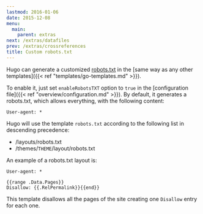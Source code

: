 ```yaml
---
lastmod: 2016-01-06
date: 2015-12-08
menu:
  main:
    parent: extras
next: /extras/datafiles
prev: /extras/crossreferences
title: Custom robots.txt
---
```


Hugo can generate a customized [robots.txt](http://www.robotstxt.org/) in the
[same way as any other templates]({{< ref "templates/go-templates.md" >}}).

To enable it, just set `enableRobotsTXT` option to `true` in the [configuration file]({{< ref "overview/configuration.md" >}}). By default, it generates a robots.txt, which allows everything, with the following content:

```http
User-agent: *
```


Hugo will use the template `robots.txt` according to the following list in descending precedence:

* /layouts/robots.txt
* /themes/`THEME`/layout/robots.txt

An example of a robots.txt layout is:

```http
User-agent: *

{{range .Data.Pages}}
Disallow: {{.RelPermalink}}{{end}}
```

This template disallows all the pages of the site creating one `Disallow` entry for each one.
